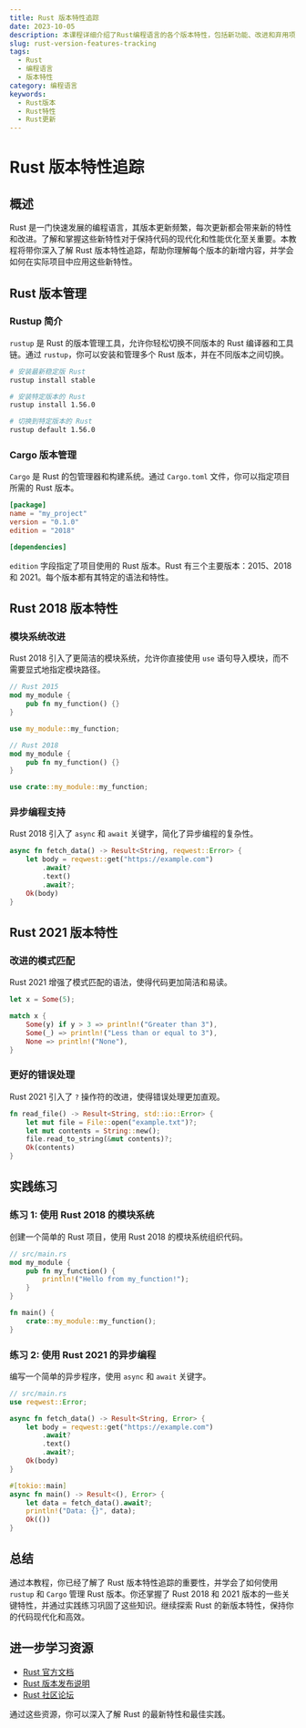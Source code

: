 ```yaml
---
title: Rust 版本特性追踪
date: 2023-10-05
description: 本课程详细介绍了Rust编程语言的各个版本特性，包括新功能、改进和弃用项，帮助开发者及时了解并应用最新的Rust技术。
slug: rust-version-features-tracking
tags:
  - Rust
  - 编程语言
  - 版本特性
category: 编程语言
keywords:
  - Rust版本
  - Rust特性
  - Rust更新
---
```


# Rust 版本特性追踪

## 概述

Rust 是一门快速发展的编程语言，其版本更新频繁，每次更新都会带来新的特性和改进。了解和掌握这些新特性对于保持代码的现代化和性能优化至关重要。本教程将带你深入了解 Rust 版本特性追踪，帮助你理解每个版本的新增内容，并学会如何在实际项目中应用这些新特性。

## Rust 版本管理

### Rustup 简介

`rustup` 是 Rust 的版本管理工具，允许你轻松切换不同版本的 Rust 编译器和工具链。通过 `rustup`，你可以安装和管理多个 Rust 版本，并在不同版本之间切换。

```bash
# 安装最新稳定版 Rust
rustup install stable

# 安装特定版本的 Rust
rustup install 1.56.0

# 切换到特定版本的 Rust
rustup default 1.56.0
```

### Cargo 版本管理

`Cargo` 是 Rust 的包管理器和构建系统。通过 `Cargo.toml` 文件，你可以指定项目所需的 Rust 版本。

```toml
[package]
name = "my_project"
version = "0.1.0"
edition = "2018"

[dependencies]
```

`edition` 字段指定了项目使用的 Rust 版本。Rust 有三个主要版本：2015、2018 和 2021。每个版本都有其特定的语法和特性。

## Rust 2018 版本特性

### 模块系统改进

Rust 2018 引入了更简洁的模块系统，允许你直接使用 `use` 语句导入模块，而不需要显式地指定模块路径。

```rust
// Rust 2015
mod my_module {
    pub fn my_function() {}
}

use my_module::my_function;

// Rust 2018
mod my_module {
    pub fn my_function() {}
}

use crate::my_module::my_function;
```

### 异步编程支持

Rust 2018 引入了 `async` 和 `await` 关键字，简化了异步编程的复杂性。

```rust
async fn fetch_data() -> Result<String, reqwest::Error> {
    let body = reqwest::get("https://example.com")
        .await?
        .text()
        .await?;
    Ok(body)
}
```

## Rust 2021 版本特性

### 改进的模式匹配

Rust 2021 增强了模式匹配的语法，使得代码更加简洁和易读。

```rust
let x = Some(5);

match x {
    Some(y) if y > 3 => println!("Greater than 3"),
    Some(_) => println!("Less than or equal to 3"),
    None => println!("None"),
}
```

### 更好的错误处理

Rust 2021 引入了 `?` 操作符的改进，使得错误处理更加直观。

```rust
fn read_file() -> Result<String, std::io::Error> {
    let mut file = File::open("example.txt")?;
    let mut contents = String::new();
    file.read_to_string(&mut contents)?;
    Ok(contents)
}
```

## 实践练习

### 练习 1: 使用 Rust 2018 的模块系统

创建一个简单的 Rust 项目，使用 Rust 2018 的模块系统组织代码。

```rust
// src/main.rs
mod my_module {
    pub fn my_function() {
        println!("Hello from my_function!");
    }
}

fn main() {
    crate::my_module::my_function();
}
```

### 练习 2: 使用 Rust 2021 的异步编程

编写一个简单的异步程序，使用 `async` 和 `await` 关键字。

```rust
// src/main.rs
use reqwest::Error;

async fn fetch_data() -> Result<String, Error> {
    let body = reqwest::get("https://example.com")
        .await?
        .text()
        .await?;
    Ok(body)
}

#[tokio::main]
async fn main() -> Result<(), Error> {
    let data = fetch_data().await?;
    println!("Data: {}", data);
    Ok(())
}
```

## 总结

通过本教程，你已经了解了 Rust 版本特性追踪的重要性，并学会了如何使用 `rustup` 和 `Cargo` 管理 Rust 版本。你还掌握了 Rust 2018 和 2021 版本的一些关键特性，并通过实践练习巩固了这些知识。继续探索 Rust 的新版本特性，保持你的代码现代化和高效。

## 进一步学习资源

- [Rust 官方文档](https://doc.rust-lang.org/)
- [Rust 版本发布说明](https://github.com/rust-lang/rust/blob/master/RELEASES.md)
- [Rust 社区论坛](https://users.rust-lang.org/)

通过这些资源，你可以深入了解 Rust 的最新特性和最佳实践。